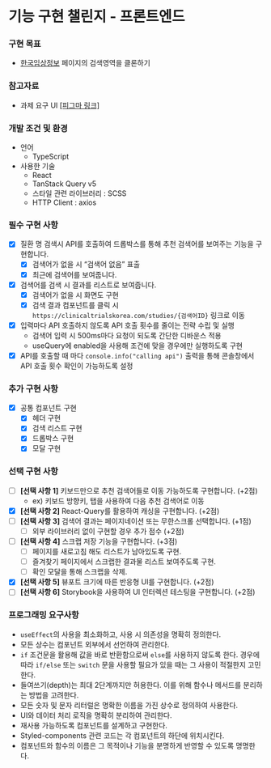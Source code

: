 # 기능 구현 챌린지 - 프론트엔드

### 구현 목표

- [한국임상정보](https://clinicaltrialskorea.com/) 페이지의 검색영역을 클론하기

### 참고자료

- 과제 요구 UI [[피그마 링크]](https://www.figma.com/file/2I7T132M48F6FbhJHwIB0r/Techeer-Infinite-Challenge-FE?type=design&node-id=0-1&mode=design&t=5ogNibInEDjJplQd-0)

### 개발 조건 및 환경

- 언어
  - TypeScript
- 사용한 기술
  - React
  - TanStack Query v5
  - 스타일 관련 라이브러리 : SCSS
  - HTTP Client : axios

### 필수 구현 사항

- [x] 질환 명 검색시 API를 호출하여 드롭박스를 통해 추천 검색어를 보여주는 기능을 구현합니다.
  - [x] 검색어가 없을 시 “검색어 없음” 표출
  - [x] 최근에 검색어를 보여줍니다.
- [x] 검색어를 검색 시 결과를 리스트로 보여줍니다.
  - [x] 검색어가 없을 시 화면도 구현
  - [x] 검색 결과 컴포넌트를 클릭 시 `https://clinicaltrialskorea.com/studies/{검색어ID}` 링크로 이동
- [x] 입력마다 API 호출하지 않도록 API 호출 횟수를 줄이는 전략 수립 및 실행
  - 검색어 입력 시 500ms마다 요청이 되도록 간단한 디바운스 적용
  - useQuery에 enabled을 사용해 조건에 맞을 경우에만 실행하도록 구현
- [x] API를 호출할 때 마다 `console.info("calling api")` 출력을 통해 콘솔창에서 API 호출 횟수 확인이 가능하도록 설정

### 추가 구현 사항

- [x] 공통 컴포넌트 구현
  - [x] 헤더 구현
  - [x] 검색 리스트 구현
  - [x] 드롭박스 구현
  - [x] 모달 구현

### 선택 구현 사항

- [ ] **[선택 사항 1]** 키보드만으로 추천 검색어들로 이동 가능하도록 구현합니다. (+2점)
  - ex) 키보드 방향키, 탭을 사용하여 다음 추천 검색어로 이동
- [x] **[선택 사항 2]** React-Query를 활용하여 캐싱을 구현합니다. (+2점)
- [ ] **[선택 사항 3]** 검색어 결과는 페이지네이션 또는 무한스크롤 선택합니다. (+1점)
  - [ ] 외부 라이브러리 없이 구현할 경우 추가 점수 (+2점)
- [ ] **[선택 사항 4]** 스크랩 저장 기능을 구현합니다. (+3점)
  - [ ] 페이지를 새로고침 해도 리스트가 남아있도록 구현.
  - [ ] 즐겨찾기 페이지에서 스크랩한 결과물 리스트 보여주도록 구현.
  - [ ] 확인 모달을 통해 스크랩을 삭제.
- [x] **[선택 사항 5]** 뷰포트 크기에 따른 반응형 UI를 구현합니다. (+2점)
- [ ] **[선택 사항 6]** Storybook을 사용하여 UI 인터렉션 테스팅을 구현합니다. (+2점)

### 프로그래밍 요구사항

- `useEffect`의 사용을 최소화하고, 사용 시 의존성을 명확히 정의한다.
- 모든 상수는 컴포넌트 외부에서 선언하여 관리한다.
- `if` 조건문을 활용해 값을 바로 반환함으로써 `else`를 사용하지 않도록 한다. 경우에 따라 `if/else` 또는 `switch` 문을 사용할 필요가 있을 때는 그 사용이 적절한지 고민한다.
- 들여쓰기(depth)는 최대 2단계까지만 허용한다. 이를 위해 함수나 메서드를 분리하는 방법을 고려한다.
- 모든 숫자 및 문자 리터럴은 명확한 이름을 가진 상수로 정의하여 사용한다.
- UI와 데이터 처리 로직을 명확히 분리하여 관리한다.
- 재사용 가능하도록 컴포넌트를 설계하고 구현한다.
- Styled-components 관련 코드는 각 컴포넌트의 하단에 위치시킨다.
- 컴포넌트와 함수의 이름은 그 목적이나 기능을 분명하게 반영할 수 있도록 명명한다.
